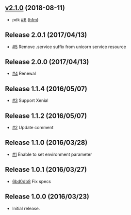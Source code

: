 ## [v2.1.0](https://github.com/hfm/puppet-unicorn_systemd/compare/v2.0.1...v2.1.0) (2018-08-11)

* pdk [#6](https://github.com/hfm/puppet-unicorn_systemd/pull/6) ([hfm](https://github.com/hfm))

Release 2.0.1 (2017/04/13)
---

- [#5](https://github.com/hfm/puppet-unicorn_systemd/pull/5) Remove .service suffix from unicorn service resource

Release 2.0.0 (2017/04/13)
---

- [#4](https://github.com/hfm/puppet-unicorn_systemd/pull/4) Renewal

Release 1.1.4 (2016/05/07)
---

- [#3](https://github.com/hfm/puppet-unicorn_systemd/pull/3) Support Xenial

Release 1.1.2 (2016/05/07)
---

- [#2](https://github.com/hfm/puppet-unicorn_systemd/pull/2) Update comment

Release 1.1.0 (2016/03/28)
---

- [#1](https://github.com/hfm/puppet-unicorn_systemd/pull/1) Enable to set environment parameter

Release 1.0.1 (2016/03/27)
---

- [6bd0db8](https://github.com/hfm/puppet-unicorn_systemd/commit/6bd0db8) Fix specs

Release 1.0.0 (2016/03/23)
---

- Initial release.
